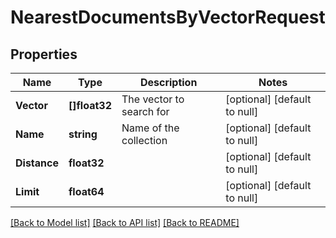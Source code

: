 # NearestDocumentsByVectorRequest

## Properties
Name | Type | Description | Notes
------------ | ------------- | ------------- | -------------
**Vector** | **[]float32** | The vector to search for | [optional] [default to null]
**Name** | **string** | Name of the collection | [optional] [default to null]
**Distance** | **float32** |  | [optional] [default to null]
**Limit** | **float64** |  | [optional] [default to null]

[[Back to Model list]](../README.md#documentation-for-models) [[Back to API list]](../README.md#documentation-for-api-endpoints) [[Back to README]](../README.md)

